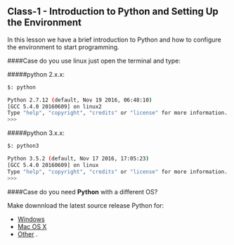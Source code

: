 ## Class-1 - Introduction to Python and Setting Up the Environment

In this lesson we have a brief introduction to Python and how to configure the environment to start programming.

####Case do you use linux just open the terminal and type:

#####python 2.x.x:
```bash
$: python 

Python 2.7.12 (default, Nov 19 2016, 06:48:10) 
[GCC 5.4.0 20160609] on linux2
Type "help", "copyright", "credits" or "license" for more information.
>>> 
```
#####python 3.x.x:
```bash
$: python3 

Python 3.5.2 (default, Nov 17 2016, 17:05:23) 
[GCC 5.4.0 20160609] on linux
Type "help", "copyright", "credits" or "license" for more information.
>>> 
```

####Case do you need **Python** with a different OS?

Make downnload the latest source release Python for: 
- [Windows](https://www.python.org/downloads/windows/)
- [Mac OS X](https://www.python.org/downloads/mac-osx/)
- [Other](https://www.python.org/download/other/) .
